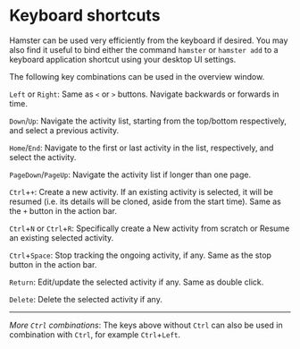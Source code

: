 # Keyboard shortcuts

Hamster can be used very efficiently from the keyboard if desired. You may also
find it useful to bind either the command `hamster` or `hamster add` to a
keyboard application shortcut using your desktop UI settings.

The following key combinations can be used in the overview window.

`Left` or `Right`: Same as `<` or `>` buttons. Navigate backwards or forwards
in time.

`Down`/`Up`: Navigate the activity list, starting from the top/bottom
respectively, and select a previous activity.

`Home`/`End`: Navigate to the first or last activity in the list, respectively,
and select the activity.

`PageDown`/`PageUp`: Navigate the activity list if longer than one page.

`Ctrl`+`+`: Create a new activity. If an existing activity is selected, it will
be resumed (i.e. its details will be cloned, aside from the start time). Same as
the `+` button in the action bar.

`Ctrl`+`N` or `Ctrl`+`R`: Specifically create a New activity from scratch or
Resume an existing selected activity.

`Ctrl`+`Space`: Stop tracking the ongoing activity, if any. Same as the stop
button in the action bar.

`Return`: Edit/update the selected activity if any. Same as double click.

`Delete`: Delete the selected activity if any.


<hr>

*More `Ctrl` combinations*: The keys above without `Ctrl` can also be used in
combination with `Ctrl`, for example `Ctrl`+`Left`.
